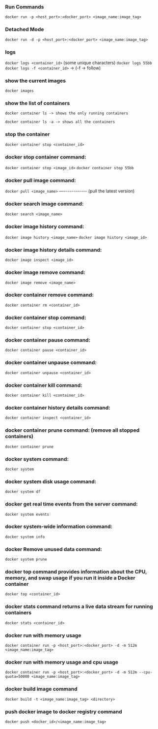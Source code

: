 ### Run Commands

`docker run -p <host_port>:<docker_port> <image_name:image_tag>`

### Detached Mode

`docker run -d -p <host_port>:<docker_port> <image_name:image_tag>`

### logs

`docker logs <container_id>` (some unique characters)
`docker logs 55bb`
`docker logs -f <container_id>` -> (-f -> follow)

### show the current images

`docker images`

### show the list of containers

`docker container ls -> shows the only running containers`

`docker container ls -a -> shows all the containers`

### stop the container

`docker container stop <container_id>`

### docker stop container command:

`docker container stop <image_id>`
`docker container stop 55bb`

### docker pull image command:

`docker pull <image_name>` —------------ (pull the latest version)

### docker search image command:

`docker search <image_name>`

### docker image history command:

`docker image history <image_name>`
`docker image history <image_id>`

### docker image history details command:

`docker image inspect <image_id>`

### docker image remove command:

`docker image remove <image_name>`

### docker container remove command:

`docker container rm <container_id>`

### docker container stop command:

`docker container stop <container_id>`

### docker container pause command:

`docker container pause <container_id>`

### docker container unpause command:

`docker container unpause <container_id>`

### docker container kill command:

`docker container kill <container_id>`

### docker container history details command:

`docker container inspect <container_id>`

### docker container prune command: (remove all stopped containers)

`docker container prune`

### docker system command:

`docker system`

### docker system disk usage command:

`docker system df`

### docker get real time events from the server command:

`docker system events`

### docker system-wide information command:

`docker system info`

### docker Remove unused data command:

`docker system prune`

### docker top command provides information about the CPU, memory, and swap usage if you run it inside a Docker container

`docker top <container_id>`

### docker stats command returns a live data stream for running containers

`docker stats <container_id>`

### docker run with memory usage

`docker container run -p <host_port>:<docker_port> -d -m 512m <image_name:image_tag>`

### docker run with memory usage and cpu usage

`docker container run -p <host_port>:<docker_port> -d -m 512m --cpu-quota=50000 <image_name:image_tag>`

### docker build image command

`docker build -t <image_name:image_tag> <directory>`

### push docker image to docker registry command

`docker push <docker_id>/<image_name:image_tag>`

